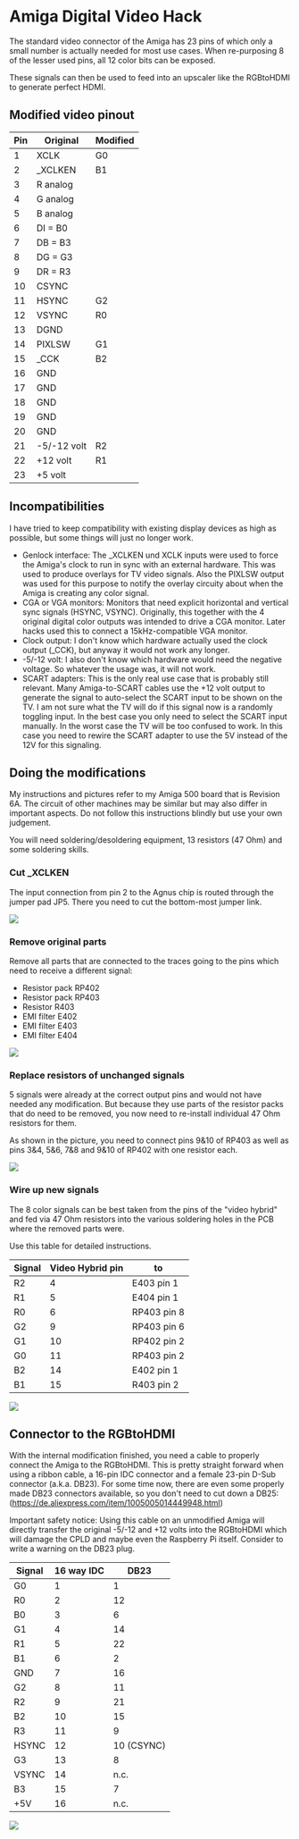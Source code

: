 # Amiga Digital Video Hack

The standard video connector of the Amiga has 23 pins of which only a small number
is actually needed for most use cases. When re-purposing 8 of the lesser used
pins, all 12 color bits can be exposed. 

These signals can then be used to feed into an upscaler like the RGBtoHDMI to generate
perfect HDMI.

## Modified video pinout

| Pin    | Original      | Modified
| ------ | ------------- | -------------------
| 1      | XCLK          | G0
| 2      | _XCLKEN       | B1
| 3      | R analog      |
| 4      | G analog      |
| 5      | B analog      |
| 6      | DI = B0       |
| 7      | DB = B3       |
| 8      | DG = G3       |
| 9      | DR = R3       |
| 10     | CSYNC         |
| 11     | HSYNC         | G2
| 12     | VSYNC         | R0
| 13     | DGND          |
| 14     | PIXLSW        | G1
| 15     | _CCK          | B2
| 16     | GND           |
| 17     | GND           |
| 18     | GND           |
| 19     | GND           |
| 20     | GND           |
| 21     | -5/-12 volt   | R2
| 22     | +12 volt      | R1
| 23     | +5  volt      |

## Incompatibilities

I have tried to keep compatibility with existing display devices as high as possible, but some things
will just no longer work.

* Genlock interface: 
The _XCLKEN und XCLK inputs were used to force the Amiga's clock to run in sync with an external hardware. This was 
used to produce overlays for TV video signals. Also the PIXLSW output was used for this purpose to notify the
overlay circuity about when the Amiga is creating any color signal.
* CGA or VGA monitors:
Monitors that need explicit horizontal and vertical sync signals (HSYNC, VSYNC). Originally, this together with the 4 original digital 
color outputs was intended to drive a CGA monitor. Later hacks used this to connect a 15kHz-compatible VGA monitor. 
* Clock output:
I don't know which hardware actually used the clock output (_CCK), but anyway it would not work any longer.
* -5/-12 volt:
I also don't know which hardware would need the negative voltage. So whatever the usage was, it will not work.
* SCART adapters:
This is the only real use case that is probably still relevant. Many Amiga-to-SCART cables use the +12 volt output
to generate the signal to auto-select the SCART input to be shown on the TV. I am not sure what the 
TV will do if this signal now is a randomly toggling input. In the best case you only need to select the 
SCART input manually. In the worst case the TV will be too confused to work. In this case you need to 
rewire the SCART adapter to use the 5V instead of the 12V for this signaling.

## Doing the modifications

My instructions and pictures refer to my Amiga 500 board that is Revision 6A. The circuit of other machines may be similar
but may also differ in important aspects. Do not follow this instructions blindly but use your own judgement.

You will need soldering/desoldering equipment, 13 resistors (47 Ohm) and some soldering skills.

### Cut _XCLKEN

The input connection from pin 2 to the Agnus chip is routed through the jumper pad JP5. There you need to
cut the bottom-most jumper link.

![](pic/cut_xclken.jpg)

### Remove original parts

Remove all parts that are connected to the traces going to the pins which need to
receive a different signal:

* Resistor pack RP402
* Resistor pack RP403
* Resistor R403
* EMI filter E402
* EMI filter E403
* EMI filter E404

![](pic/remove_parts.jpg)

### Replace resistors of unchanged signals

5 signals were already at the correct output pins and would not have needed any 
modification. But because they use parts of the resistor packs that do need to be removed, you now need
to re-install individual 47 Ohm resistors for them.

As shown in the picture, you need to connect pins 9&10 of RP403 as well as pins 3&4, 5&6, 7&8 and 9&10 of RP402
with one resistor each.

![](pic/unmodified.jpg)

### Wire up new signals

The 8 color signals can be best taken from the pins of the "video hybrid" and fed via 47 Ohm resistors 
into the various soldering holes in the PCB where the removed parts were.

Use this table for detailed instructions.

| Signal | Video Hybrid pin  | to
| ------ | ----------------- | -------------
| R2     | 4                 | E403 pin 1
| R1     | 5                 | E404 pin 1
| R0     | 6                 | RP403 pin 8
| G2     | 9                 | RP403 pin 6
| G1     | 10                | RP402 pin 2
| G0     | 11                | RP403 pin 2
| B2     | 14                | E402 pin 1
| B1     | 15                | R403 pin 2

![](pic/new_connections.jpg)

## Connector to the RGBtoHDMI

With the internal modification finished, you need a cable to properly connect the Amiga to the RGBtoHDMI. This is 
pretty straight forward when using a ribbon cable, a 16-pin IDC connector and a female 23-pin D-Sub connector (a.k.a. DB23).
For some time now, there are even some properly made DB23 connectors available, so you don't need to cut down a DB25: 
(https://de.aliexpress.com/item/1005005014449948.html)

Important safety notice:
Using this cable on an unmodified Amiga will directly transfer the original -5/-12 and +12 volts into the RGBtoHDMI which
will damage the CPLD and maybe even the Raspberry Pi itself. Consider to write a warning on the DB23 plug.

| Signal  | 16 way IDC | DB23
| ------- | ---------- | --------
| G0      | 1          | 1
| R0      | 2          | 12
| B0      | 3          | 6
| G1      | 4          | 14
| R1      | 5          | 22
| B1      | 6          | 2
| GND     | 7          | 16
| G2      | 8          | 11
| R2      | 9          | 21
| B2      | 10         | 15
| R3      | 11         | 9
| HSYNC   | 12         | 10 (CSYNC)
| G3      | 13         | 8
| VSYNC   | 14         | n.c.
| B3      | 15         | 7
| +5V     | 16         | n.c.

![](pic/cable.jpg)
